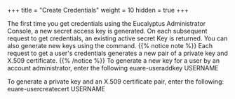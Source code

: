 +++
title = "Create Credentials"
weight = 10
hidden = true
+++

The first time you get credentials using the Eucalyptus Administrator Console, a new secret access key is generated. On each subsequent request to get credentials, an existing active secret Key is returned. You can also generate new keys using the command.
{{% notice note %}}
Each request to get a user's credentials generates a new pair of a private key and X.509 certificate. 
{{% /notice %}}
To generate a new key for a user by an account administrator, enter the following 
    euare-useraddkey USERNAME

To generate a private key and an X.509 certificate pair, enter the following: 
    euare-usercreatecert USERNAME

